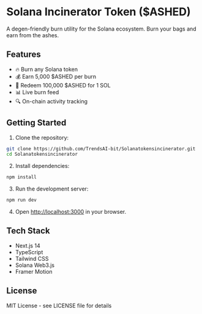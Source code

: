 # Solana Incinerator Token ($ASHED)

A degen-friendly burn utility for the Solana ecosystem. Burn your bags and earn from the ashes.

## Features

- 🔥 Burn any Solana token
- 💰 Earn 5,000 $ASHED per burn
- 💎 Redeem 100,000 $ASHED for 1 SOL
- 📊 Live burn feed
- 🔍 On-chain activity tracking

## Getting Started

1. Clone the repository:
```bash
git clone https://github.com/TrendsAI-bit/Solanatokensincinerator.git
cd Solanatokensincinerator
```

2. Install dependencies:
```bash
npm install
```

3. Run the development server:
```bash
npm run dev
```

4. Open [http://localhost:3000](http://localhost:3000) in your browser.

## Tech Stack

- Next.js 14
- TypeScript
- Tailwind CSS
- Solana Web3.js
- Framer Motion

## License

MIT License - see LICENSE file for details 